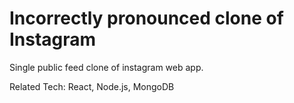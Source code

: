 # Incorrectly pronounced clone of Instagram

Single public feed clone of instagram web app.

Related Tech: React, Node.js, MongoDB
